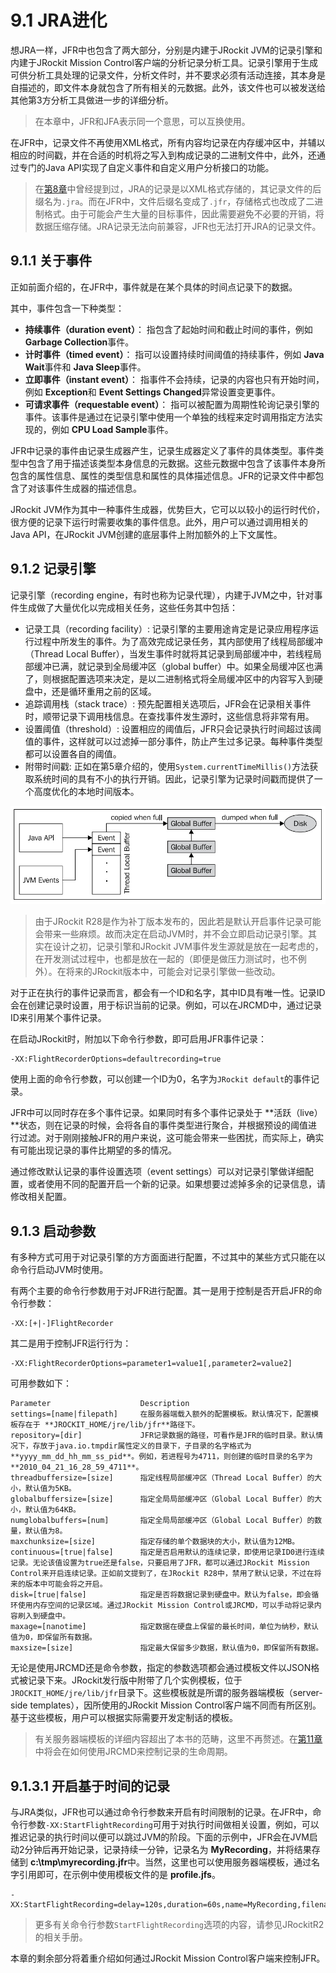 <a name="9.1"></a>
# 9.1 JRA进化

想JRA一样，JFR中也包含了两大部分，分别是内建于JRockit JVM的记录引擎和内建于JRockit Mission Control客户端的分析记录分析工具。记录引擎用于生成可供分析工具处理的记录文件，分析文件时，并不要求必须有活动连接，其本身是自描述的，即文件本身就包含了所有相关的元数据。此外，该文件也可以被发送给其他第3方分析工具做进一步的详细分析。

>在本章中，JFR和JFA表示同一个意思，可以互换使用。

在JFR中，记录文件不再使用XML格式，所有内容均记录在内存缓冲区中，并辅以相应的时间戳，并在合适的时机将之写入到构成记录的二进制文件中，此外，还通过专门的Java API实现了自定义事件和自定义用户分析接口的功能。

>在[第8章][1]中曾经提到过，JRA的记录是以XML格式存储的，其记录文件的后缀名为`.jra`。而在JFR中，文件后缀名变成了`.jfr`，存储格式也改成了二进制格式。由于可能会产生大量的目标事件，因此需要避免不必要的开销，将数据压缩存储。JRA记录无法向前兼容，JFR也无法打开JRA的记录文件。

<a name="9.1.1"></a>
## 9.1.1 关于事件

正如前面介绍的，在JFR中，事件就是在某个具体的时间点记录下的数据。

其中，事件包含一下种类型：

* **持续事件（duration event）**： 指包含了起始时间和截止时间的事件，例如 **Garbage Collection**事件。
* **计时事件（timed event）**： 指可以设置持续时间阈值的持续事件，例如 **Java Wait**事件和 **Java Sleep**事件。
* **立即事件（instant event）**： 指事件不会持续，记录的内容也只有开始时间，例如 **Exception**和 **Event Settings Changed**异常设置变更事件。
* **可请求事件（requestable event）**： 指可以被配置为周期性轮询记录引擎的事件。该事件是通过在记录引擎中使用一个单独的线程来定时调用指定方法实现的，例如 **CPU Load Sample**事件。

JFR中记录的事件由记录生成器产生，记录生成器定义了事件的具体类型。事件类型中包含了用于描述该类型本身信息的元数据。这些元数据中包含了该事件本身所包含的属性信息、属性的类型信息和属性的具体描述信息。JFR的记录文件中都包含了对该事件生成器的描述信息。

JRockit JVM作为其中一种事件生成器，优势巨大，它可以以较小的运行时代价，很方便的记录下运行时需要收集的事件信息。此外，用户可以通过调用相关的Java API，在JRockit JVM创建的底层事件上附加额外的上下文属性。

<a name="9.1.2"></a>
## 9.1.2 记录引擎

记录引擎（recording engine，有时也称为记录代理），内建于JVM之中，针对事件生成做了大量优化以完成相关任务，这些任务其中包括：

* 记录工具（recording facility）: 记录引擎的主要用途肯定是记录应用程序运行过程中所发生的事件。为了高效完成记录任务，其内部使用了线程局部缓冲（Thread Local Buffer），当发生事件时就将其记录到局部缓冲中，若线程局部缓冲已满，就记录到全局缓冲区（global buffer）中。如果全局缓冲区也满了，则根据配置选项来决定，是以二进制格式将全局缓冲区中的内容写入到硬盘中，还是循环重用之前的区域。
* 追踪调用栈（stack trace）: 预先配置相关选项后，JFR会在记录相关事件时，顺带记录下调用栈信息。在查找事件发生源时，这些信息将非常有用。
* 设置阈值（threshold）: 设置相应的阈值后，JFR只会记录执行时间超过该阈值的事件，这样就可以过滤掉一部分事件，防止产生过多记录。每种事件类型都可以设置各自的阈值。
* 附带时间戳: 正如在第5章介绍的，使用`System.currentTimeMillis()`方法获取系统时间的具有不小的执行开销。因此，记录引擎为记录时间戳而提供了一个高度优化的本地时间版本。

![Figure 9-1][2]

>由于JRockit R28是作为补丁版本发布的，因此若是默认开启事件记录可能会带来一些麻烦。故而决定在启动JVM时，并不会立即启动记录引擎。其实在设计之初，记录引擎和JRockit JVM事件发生源就是放在一起考虑的，在开发测试过程中，也都是放在一起的（即便是做压力测试时，也不例外）。在将来的JRockit版本中，可能会对记录引擎做一些改动。

对于正在执行的事件记录而言，都会有一个ID和名字，其中ID具有唯一性。记录ID会在创建记录时设置，用于标识当前的记录。例如，可以在JRCMD中，通过记录ID来引用某个事件记录。

在启动JRockit时，附加以下命令行参数，即可启用JFR事件记录：

    -XX:FlightRecorderOptions=defaultrecording=true

使用上面的命令行参数，可以创建一个ID为0，名字为`JRockit default`的事件记录。

JFR中可以同时存在多个事件记录。如果同时有多个事件记录处于 **活跃（live）**状态，则在记录的时候，会将各自的事件类型进行聚合，并根据预设的阈值进行过滤。对于刚刚接触JFR的用户来说，这可能会带来一些困扰，而实际上，确实有可能出现记录的事件比期望的多的情况。

通过修改默认记录的事件设置选项（event settings）可以对记录引擎做详细配置，或者使用不同的配置开启一个新的记录。如果想要过滤掉多余的记录信息，请修改相关配置。

<a name="9.1.3"></a>
## 9.1.3 启动参数

有多种方式可用于对记录引擎的方方面面进行配置，不过其中的某些方式只能在以命令行启动JVM时使用。

有两个主要的命令行参数用于对JFR进行配置。其一是用于控制是否开启JFR的命令行参数：

    -XX:[+|-]FlightRecorder

其二是用于控制JFR运行行为：

    -XX:FlightRecorderOptions=parameter1=value1[,parameter2=value2]


可用参数如下：

    Parameter                    Description
    settings=[name|filepath]     在服务器端载入额外的配置模板。默认情况下，配置模板存在于 **JROCKIT_HOME/jre/lib/jfr**路径下。
    repository=[dir]             JFR记录数据的路径，可看作是JFR的临时目录。默认情况下，存放于java.io.tmpdir属性定义的目录下，子目录的名字格式为 **yyyy_mm_dd_hh_mm_ss_pid**。例如，若进程号为4711，则创建的临时目录的名字为 **2010_04_21_16_28_59_4711**。
    threadbuffersize=[size]      指定线程局部缓冲区（Thread Local Buffer）的大小，默认值为5KB。
    globalbuffersize=[size]      指定全局局部缓冲区（Global Local Buffer）的大小，默认值为64KB。
    numglobalbuffers=[num]       指定全局局部缓冲区（Global Local Buffer）的数量，默认值为8。
    maxchunksize=[size]          指定存储的单个数据块的大小，默认值为12MB。
    continuous=[true|false]      指定是否启用默认的连续记录，即使用记录ID0进行连续记录。无论该值设置为true还是false，只要启用了JFR，都可以通过JRockit Mission Control来开启连续记录。正如前文提到了，在JRockit R28中，禁用了默认记录，不过在将来的版本中可能会将之开启。
    disk=[true|false]            指定是否将数据记录到硬盘中。默认为false，即会循环使用内存空间的记录区域。通过JRockit Mission Control或JRCMD，可以手动将记录内容刷入到硬盘中。
    maxage=[nanotime]            指定数据在硬盘上保留的最长时间，单位为纳秒，默认值为0，即保留所有数据。
    maxsize=[size]               指定最大保留多少数据，默认值为0，即保留所有数据。

无论是使用JRCMD还是命令参数，指定的参数选项都会通过模板文件以JSON格式被记录下来。JRockit发行版中附带了几个实例模板，位于`JROCKIT_HOME/jre/lib/jfr`目录下。这些模板就是所谓的服务器端模板（server-side templates），因所使用的JRockit Mission Control客户端不同而有所区别。基于这些模板，用户可以根据实际需要开发定制话的模板。

>有关服务器端模板的详细内容超出了本书的范畴，这里不再赘述。在[第11章][3]中将会在如何使用JRCMD来控制记录的生命周期。

<a name="9.1.3.1"></a>
## 9.1.3.1 开启基于时间的记录

与JRA类似，JFR也可以通过命令行参数来开启有时间限制的记录。在JFR中，命令行参数`-XX:StartFlightRecording`可用于对执行时间做相关设置，例如，可以推迟记录的执行时间以便可以跳过JVM的阶段。下面的示例中，JFR会在JVM启动2分钟后再开始记录，记录持续一分钟，记录名为 **MyRecording**，并将结果存储到 **c:\tmp\myrecording.jfr**中。当然，这里也可以使用服务器端模板，通过名字引用即可，在示例中使用模板文件的是 **profile.jfs**。

    -XX:StartFlightRecording=delay=120s,duration=60s,name=MyRecording,filename=C:\tmp\myrecording.jfr,settings=profile

>更多有关命令行参数`StartFlightRecording`选项的内容，请参见JRockitR2的相关手册。

本章的剩余部分将着重介绍如何通过JRockit Mission Control客户端来控制JFR。











[1]:    ../chap8/8.md#8
[2]:    ../images/9-1.jpg
[3]:    ../chap11/11.md#11